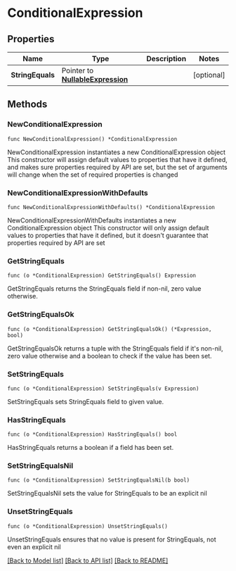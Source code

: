 # ConditionalExpression

## Properties

Name | Type | Description | Notes
------------ | ------------- | ------------- | -------------
**StringEquals** | Pointer to [**NullableExpression**](Expression.md) |  | [optional] 

## Methods

### NewConditionalExpression

`func NewConditionalExpression() *ConditionalExpression`

NewConditionalExpression instantiates a new ConditionalExpression object
This constructor will assign default values to properties that have it defined,
and makes sure properties required by API are set, but the set of arguments
will change when the set of required properties is changed

### NewConditionalExpressionWithDefaults

`func NewConditionalExpressionWithDefaults() *ConditionalExpression`

NewConditionalExpressionWithDefaults instantiates a new ConditionalExpression object
This constructor will only assign default values to properties that have it defined,
but it doesn't guarantee that properties required by API are set

### GetStringEquals

`func (o *ConditionalExpression) GetStringEquals() Expression`

GetStringEquals returns the StringEquals field if non-nil, zero value otherwise.

### GetStringEqualsOk

`func (o *ConditionalExpression) GetStringEqualsOk() (*Expression, bool)`

GetStringEqualsOk returns a tuple with the StringEquals field if it's non-nil, zero value otherwise
and a boolean to check if the value has been set.

### SetStringEquals

`func (o *ConditionalExpression) SetStringEquals(v Expression)`

SetStringEquals sets StringEquals field to given value.

### HasStringEquals

`func (o *ConditionalExpression) HasStringEquals() bool`

HasStringEquals returns a boolean if a field has been set.

### SetStringEqualsNil

`func (o *ConditionalExpression) SetStringEqualsNil(b bool)`

 SetStringEqualsNil sets the value for StringEquals to be an explicit nil

### UnsetStringEquals
`func (o *ConditionalExpression) UnsetStringEquals()`

UnsetStringEquals ensures that no value is present for StringEquals, not even an explicit nil

[[Back to Model list]](../README.md#documentation-for-models) [[Back to API list]](../README.md#documentation-for-api-endpoints) [[Back to README]](../README.md)



